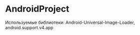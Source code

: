 AndroidProject
==============

Используемые библиотеки:
Android-Universal-Image-Loader,
android.support.v4.app

